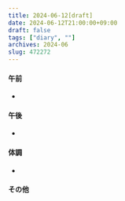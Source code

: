 ```yaml
---
title: 2024-06-12[draft]
date: 2024-06-12T21:00:00+09:00
draft: false
tags: ["diary", ""]
archives: 2024-06
slug: 472272
---
```

#### 午前
- 
#### 午後
- 
#### 体調
- 
#### その他
